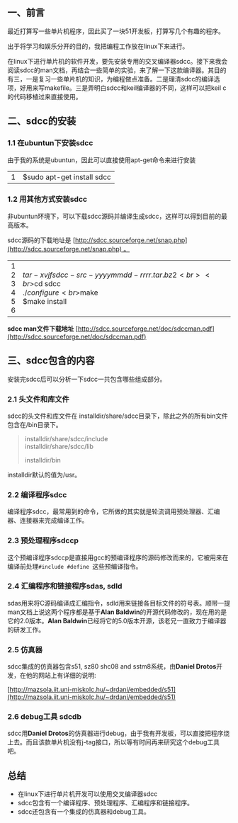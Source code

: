 ## 一、前言

最近打算写一些单片机程序，因此买了一块51开发板，打算写几个有趣的程序。

出于将学习和娱乐分开的目的，我把编程工作放在linux下来进行。

在linux下进行单片机的软件开发，要先安装专用的交叉编译器sdcc。接下来我会阅读sdcc的man文档，再结合一些简单的实验，来了解一下这款编译器。其目的有三，一是复习一些单片机的知识，为编程做点准备。二是理清sdcc的编译选项，好用来写makefile。三是弄明白sdcc和keil编译器的不同，这样可以把keil c的代码移植过来直接使用。

## 二、sdcc的安装

### 1.1 在ubuntun下安装sdcc

由于我的系统是ubuntun，因此可以直接使用apt-get命令来进行安装  

|   |   |
|---|---|
|1|$sudo apt-get install sdcc|

### 1.2 用其他方式安装sdcc

非ubuntun环境下，可以下载sdcc源码并编译生成sdcc，这样可以得到目前的最高版本。

sdcc源码的下载地址是 [http://sdcc.sourceforge.net/snap.php](http://sdcc.sourceforge.net/snap.php) 。

|   |   |
|---|---|
|1  <br>2  <br>3  <br>4  <br>5  <br>6|$tar -xvjf sdcc-src-yyyymmdd-rrrr.tar.bz2  <br>  <br>$cd sdcc  <br>$./configure  <br>$make  <br>$make install|

**sdcc man文件下载地址** [http://sdcc.sourceforge.net/doc/sdccman.pdf](http://sdcc.sourceforge.net/doc/sdccman.pdf)

## 三、sdcc包含的内容

安装完sdcc后可以分析一下sdcc一共包含哪些组成部分。

### 2.1 头文件和库文件

sdcc的头文件和库文件在 installdir/share/sdcc目录下，除此之外的所有bin文件包含在/bin目录下。

> installdir/share/sdcc/include  
> installdir/share/sdcc/lib
> 
> installdir/bin

installdir默认的值为/usr。

### 2.2 编译程序sdcc

编译程序sdcc，最常用到的命令，它所做的其实就是轮流调用预处理器、汇编器、连接器来完成编译工作。

### 2.3 预处理程序sdccp

这个预编译程序sdccp是直接用gcc的预编译程序的源码修改而来的，它被用来在编译前处理`#include #define `这些预编译指令。

### 2.4 汇编程序和链接程序sdas, sdld

sdas用来将C源码编译成汇编指令，sdld用来链接各目标文件的符号表。顺带一提man文档上说这两个程序都是基于**Alan Baldwin**的开源代码修改的，现在用的是它的2.0版本。**Alan Baldwin**已经将它的5.0版本开源，该老兄一直致力于编译器的研发工作。

### 2.5 仿真器

sdcc集成的仿真器包含s51, sz80 shc08 and sstm8系统，由**Daniel Drotos**开发，在他的网站上有详细的说明:

[http://mazsola.iit.uni-miskolc.hu/~drdani/embedded/s51](http://mazsola.iit.uni-miskolc.hu/~drdani/embedded/s51)

### 2.6 debug工具 sdcdb

sdcc用**Daniel Drotos**的仿真器进行debug，由于我有开发板，可以直接把程序烧上去。而且该款单片机没有j-tag接口，所以等有时间再来研究这个debug工具吧。

## 总结

- 在linux下进行单片机开发可以使用交叉编译器sdcc
- sdcc包含有一个编译程序、预处理程序、汇编程序和链接程序。
- sdcc还包含有一个集成的仿真器和debug工具。